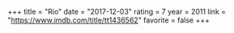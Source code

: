 +++
title = "Rio"
date = "2017-12-03"
rating = 7
year = 2011
link = "https://www.imdb.com/title/tt1436562"
favorite = false
+++
